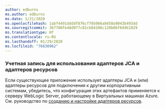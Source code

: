 ```yaml
---
author: edburns
ms.author: edburns
ms.date: 1/21/2020
ms.openlocfilehash: 1abf4491ddddf876cf705066a8450a9043b493dd
ms.sourcegitcommit: 367780fe48d977c82cb84208c128b0bf694b1029
ms.translationtype: HT
ms.contentlocale: ru-RU
ms.lasthandoff: 01/29/2020
ms.locfileid: "76830962"
---
```

### <a name="account-for-the-use-of-jca-adapters-and-resource-adapters"></a>Учетная запись для использования адаптеров JCA и адаптеров ресурсов

Если существующее приложение использует адаптеры JCA и (или) адаптеры ресурсов для подключения к другим корпоративным системам, убедитесь, что конфигурация этих артефактов применяется к серверу WebLogic Server, работающему в Виртуальных машинах Azure. См. руководство по [созданию и настройке адаптеров ресурсов](https://docs.oracle.com/middleware/12213/wls/ADAPT/creating.htm).
